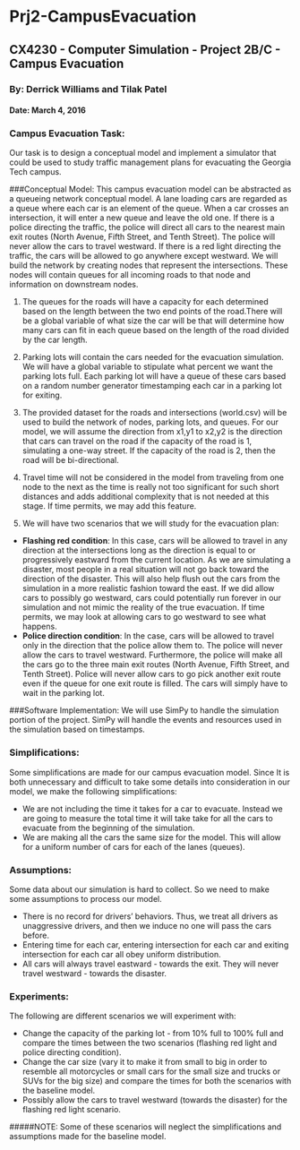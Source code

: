 # Prj2-CampusEvacuation
## CX4230 - Computer Simulation - Project 2B/C - Campus Evacuation

### By: Derrick Williams and Tilak Patel

#### Date: March 4, 2016

### Campus Evacuation Task:
Our task is to design a conceptual model and implement a simulator that could be used to study traffic management plans for evacuating the Georgia Tech campus.

###Conceptual Model:
This campus evacuation model can be abstracted as a queueing network conceptual model. A lane loading cars are regarded as a queue where each car is an element of the queue. When a car crosses an intersection, it will enter a new queue and leave the old one. If there is a police directing the traffic, the police will direct all cars to the nearest main exit routes (North Avenue, Fifth Street, and Tenth Street). The police will never allow the cars to travel westward. If there is a red light directing the traffic, the cars will be allowed to go anywhere except westward. 
We will build the network by creating nodes that represent the intersections.  These nodes will contain queues for all incoming roads to that node and information on downstream nodes.

1. The queues for the roads will have a capacity for each determined based on the length between the two end points of the road.There will be a global variable of what size the car will be that will determine how many cars can fit in each queue based on the length of the road divided by the car length.

2. Parking lots will contain the cars needed for the evacuation simulation.  We will have a global variable to stipulate what percent we want the parking lots full.  Each parking lot will have a queue of these cars based on a random number generator timestamping each car in a parking lot for exiting.

3. The provided dataset for the roads and intersections (world.csv) will be used to build the network of nodes, parking lots, and queues.  For our model, we will assume the direction from x1,y1 to x2,y2 is the direction that cars can travel on the road if the capacity of the road is 1, simulating a one-way street.  If the capacity of the road is 2, then the road will be bi-directional.

4. Travel time will not be considered in the model from traveling from one node to the next as the time is really not too significant for such short distances and adds additional complexity that is not needed at this stage.  If time permits, we may add this feature.

5. We will have two scenarios that we will study for the evacuation plan: 
  - **Flashing red condition**: In this case, cars will be allowed to travel in any direction at the intersections long as the direction is equal to or progressively eastward from the current location.  As we are simulating a disaster, most people in a real situation will not go back toward the direction of the disaster.  This will also help flush out the cars from the simulation in a more realistic fashion toward the east.  If we did allow cars to possibly go westward, cars could potentially run forever in our simulation and not mimic the reality of the true evacuation.  If time permits, we may look at allowing cars to go westward to see what happens.
  - **Police direction condition**: In the case, cars will be allowed to travel only in the direction that the police allow them to. The police will never allow the cars to travel westward. Furthermore, the police will make all the cars go to the three main exit routes (North Avenue, Fifth Street, and Tenth Street). Police will never allow cars to go pick another exit route even if the queue for one exit route is filled. The cars will simply have to wait in the parking lot.


###Software Implementation:
We will use SimPy to handle the simulation portion of the project.  SimPy will handle the events and resources used in the simulation based on timestamps.


### Simplifications:
Some simplifications are made for our campus evacuation model. Since It is both unnecessary and difficult to take some details into consideration in our model, we make the following simplifications:
- We are not including the time it takes for a car to evacuate. Instead we are going to measure the total time it will take take for all the cars to evacuate from the beginning of the simulation.
- We are making all the cars the same size for the model. This will allow for a uniform number of cars for each of the lanes (queues). 
 
### Assumptions:
Some data about our simulation is hard to collect. So we need to make some assumptions to process our model.
- There is no record for drivers’ behaviors. Thus, we treat all drivers as unaggressive drivers, and then we induce no one will pass the cars before.
- Entering time for each car, entering intersection for each car and exiting intersection for each car all obey uniform distribution.
- All cars will always travel eastward - towards the exit. They will never travel westward - towards the disaster.


### Experiments:
The following are different scenarios we will experiment with:
- Change the capacity of the parking lot - from 10% full to 100% full and compare the times between the two scenarios (flashing red light and police directing condition).
- Change the car size (vary it to make it from small to big in order to resemble all motorcycles or small cars for the small size and trucks or SUVs for the big size) and compare the times for both the scenarios with the baseline model.  
- Possibly allow the cars to travel westward (towards the disaster) for the flashing red light scenario.

#####NOTE: Some of these scenarios will neglect the simplifications and assumptions made for the baseline model. 
